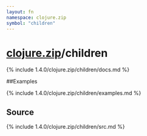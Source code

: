 ```yaml
---
layout: fn
namespace: clojure.zip
symbol: "children"
---
```


# [clojure.zip](../)/children

{% include 1.4.0/clojure.zip/children/docs.md %}

##Examples

{% include 1.4.0/clojure.zip/children/examples.md %}
## Source
{% include 1.4.0/clojure.zip/children/src.md %}

